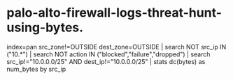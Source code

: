 # palo-alto-firewall-logs-threat-hunt-using-bytes.

index=pan src_zone!=OUTSIDE dest_zone=OUTSIDE | search NOT src_ip IN ("10.*") | search NOT action IN ("blocked","failure","dropped") 
| search src_ip!="10.0.0.0/25" AND dest_ip!="10.0.0.0/25"
| stats dc(bytes) as num_bytes by src_ip
